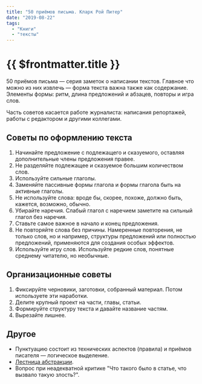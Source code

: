 ```yaml
---
title: "50 приёмов письма. Кларк Рой Питер"
date: "2019-08-22"
tags: 
  - "Книги"
  - "тексты"
---
```


# {{ $frontmatter.title }}

50 приёмов письма — серия заметок о написании текстов. Главное что можно из них извлечь — форма текста важна также как содержание. Элементы формы: ритм, длина предложений и абзацев, повторы и игра слов.

Часть советов касается работе журналиста: написания репортажей, работы с редактором и другими коллегами.

## Советы по оформлению текста

1. Начинайте предложение с подлежащего и сказуемого, оставляя дополнительные члены предложения правее.
2. Не разделяйте подлежащее и сказуемое большим количеством слов.
3. Используйте сильные глаголы.
4. Заменяйте пассивные формы глагола и формы глагола быть на активные глаголы.
5. Не используйте слова: вроде бы, скорее, похоже, должно быть, кажется, возможно, обычно.
6. Убирайте наречия. Слабый глагол с наречием заметите на сильный глагол без наречия.
7. Ставьте самое важное в начало и конец предложения.
8. Не повторяйте слова без причины. Намеренные повторения, не только слов, но и например, структуры предложений или полностью предложений, применяются для создания особых эффектов.
9. Используйте игру слов. Используйте редкие слов, понятные среднему читателю, но необычные.

## Организационные советы

1. Фиксируйте черновики, заготовки, собранный материал. Потом используете эти наработки.
2. Делите крупный проект на части, главы, статьи.
3. Формируйте структуру текста и давайте название частям.
4. Вырезайте лишнее.

## Другое

- Пунктуацию состоит из технических аспектов (правила) и приёмов писателя — логическое выделение.
- [Лестница абстракции](https://4brain.ru/blog/лестница-абстракции/).
- Вопрос при неадекватной критике "Что такого было в статье, что вызвало такую злость?".
